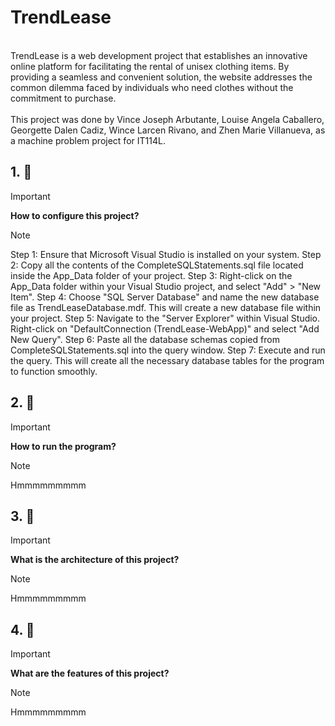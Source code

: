 # TrendLease
<br>
TrendLease is a web development project that establishes an innovative online platform for facilitating the rental of unisex clothing items. By providing a seamless and convenient solution, the website addresses the common dilemma faced by individuals who need clothes without the commitment to purchase.  
<br>
<br>
This project was done by Vince Joseph Arbutante, Louise Angela Caballero, Georgette Dalen Cadiz, Wince Larcen Rivano, and Zhen Marie Villanueva, as a machine problem project for IT114L. 

## 1. 💬 
> [!IMPORTANT]
> <b>How to configure this project?</b>

> [!NOTE]
> Step 1: Ensure that Microsoft Visual Studio is installed on your system.
> Step 2: Copy all the contents of the CompleteSQLStatements.sql file located inside the App_Data folder of your project.
> Step 3: Right-click on the App_Data folder within your Visual Studio project, and select "Add" > "New Item".
> Step 4: Choose "SQL Server Database" and name the new database file as TrendLeaseDatabase.mdf. This will create a new database file within your project.
> Step 5: Navigate to the "Server Explorer" within Visual Studio. Right-click on "DefaultConnection (TrendLease-WebApp)" and select "Add New Query".
> Step 6: Paste all the database schemas copied from CompleteSQLStatements.sql into the query window.
> Step 7: Execute and run the query. This will create all the necessary database tables for the program to function smoothly.

## 2. 💬 
> [!IMPORTANT]
> <b>How to run the program?</b>

> [!NOTE]
> Hmmmmmmmmm
>

## 3. 💬 
> [!IMPORTANT]
> <b>What is the architecture of this project?</b>

> [!NOTE]
> Hmmmmmmmmm
>

## 4. 💬 
> [!IMPORTANT]
> <b>What are the features of this project?</b>

> [!NOTE]
> Hmmmmmmmmm
>

